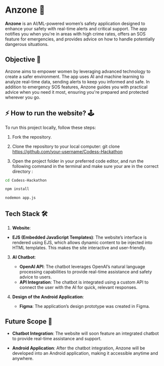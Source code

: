 # Anzone 🚨

**Anzone** is an AI/ML-powered women’s safety application designed to enhance your safety with real-time alerts and critical support. The app notifies you when you're in areas with high crime rates, offers an SOS feature for emergencies, and provides advice on how to handle potentially dangerous situations.

## Objective 🎯

Anzone aims to empower women by leveraging advanced technology to create a safer environment. The app uses AI and machine learning to analyze real-time data, sending alerts to keep you informed and safe. In addition to emergency SOS features, Anzone guides you with practical advice when you need it most, ensuring you're prepared and protected wherever you go.

## ⚡ How to run the website? 🕹️

  To run this project locally, follow these steps:

1. Fork the repository.

2. Clone the repository to your local computer:
    git clone https://github.com/your-username/Codess-Hackathon

3. Open the project folder in your preferred code editor, and run the following command in the terminal and make sure your are in the correct directory :
   

```bash
cd Codess-Hackathon
```


```bash
npm install 
```

```bash
nodemon app.js
```

## Tech Stack 🛠️

1. **Website**:
- **EJS (Embedded JavaScript Templates)**: The website’s interface is rendered using EJS, which     allows dynamic content to be injected into HTML templates. This makes the site interactive and user-friendly.

3. **AI Chatbot**:
    - **OpenAI API**: The chatbot leverages OpenAI’s natural language processing capabilities to provide real-time assistance and safety advice to users.
    - **API Integration**: The chatbot is integrated using a custom API to connect the user with the AI for quick, relevant responses.

4. **Design of the Android Application**:
    - **Figma**: The application’s design prototype was created in Figma.


## Future Scope 🚀

- **Chatbot Integration**: The website will soon feature an integrated chatbot to provide real-time assistance and support.

- **Android Application**: After the chatbot integration, Anzone will be developed into an Android application, making it accessible anytime and anywhere.
